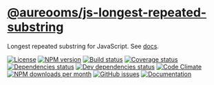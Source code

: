 [@aureooms/js-longest-repeated-substring](https://make-github-pseudonymous-again.github.io/js-longest-repeated-substring)
==

Longest repeated substring for JavaScript.
See [docs](https://make-github-pseudonymous-again.github.io/js-longest-repeated-substring/index.html).

[![License](https://img.shields.io/github/license/make-github-pseudonymous-again/js-longest-repeated-substring.svg?style=flat)](https://raw.githubusercontent.com/make-github-pseudonymous-again/js-longest-repeated-substring/master/LICENSE)
[![NPM version](https://img.shields.io/npm/v/@aureooms/js-longest-repeated-substring.svg?style=flat)](https://www.npmjs.org/package/@aureooms/js-longest-repeated-substring)
[![Build status](https://img.shields.io/travis/make-github-pseudonymous-again/js-longest-repeated-substring.svg?style=flat)](https://travis-ci.org/make-github-pseudonymous-again/js-longest-repeated-substring)
[![Coverage status](https://img.shields.io/coveralls/make-github-pseudonymous-again/js-longest-repeated-substring.svg?style=flat)](https://coveralls.io/r/make-github-pseudonymous-again/js-longest-repeated-substring)
[![Dependencies status](https://img.shields.io/david/make-github-pseudonymous-again/js-longest-repeated-substring.svg?style=flat)](https://david-dm.org/make-github-pseudonymous-again/js-longest-repeated-substring)
[![Dev dependencies status](https://img.shields.io/david/dev/make-github-pseudonymous-again/js-longest-repeated-substring.svg?style=flat)](https://david-dm.org/make-github-pseudonymous-again/js-longest-repeated-substring?type=dev)
[![Code Climate](https://img.shields.io/codeclimate/github/make-github-pseudonymous-again/js-longest-repeated-substring.svg?style=flat)](https://codeclimate.com/github/make-github-pseudonymous-again/js-longest-repeated-substring)
[![NPM downloads per month](https://img.shields.io/npm/dm/@aureooms/js-longest-repeated-substring.svg?style=flat)](https://www.npmjs.org/package/@aureooms/js-longest-repeated-substring)
[![GitHub issues](https://img.shields.io/github/issues/make-github-pseudonymous-again/js-longest-repeated-substring.svg?style=flat)](https://github.com/make-github-pseudonymous-again/js-longest-repeated-substring/issues)
[![Documentation](https://make-github-pseudonymous-again.github.io/js-longest-repeated-substring/badge.svg)](https://make-github-pseudonymous-again.github.io/js-longest-repeated-substring/source.html)
